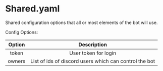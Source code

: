 # Shared.yaml

Shared configuration options that all or most elements of the bot will use.

Config Options:

| Option         | Description                                                  |
|:--------------:|:------------------------------------------------------------:|
| token          | User token for login                                         |
| owners         | List of ids of discord users which can control the bot       |